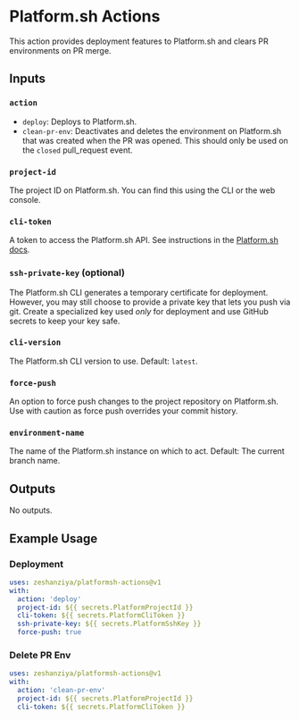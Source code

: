 # Platform.sh Actions

This action provides deployment features to Platform.sh and clears PR environments on PR merge.

## Inputs

### `action`

- `deploy`: Deploys to Platform.sh.
- `clean-pr-env`: Deactivates and deletes the environment on Platform.sh that was created when the PR was opened. This should only be used on the `closed` pull_request event.

### `project-id`

The project ID on Platform.sh. You can find this using the CLI or the web console.

### `cli-token`

A token to access the Platform.sh API. See instructions in the [Platform.sh docs](https://docs.platform.sh/development/cli/api-tokens.html).

### `ssh-private-key` (optional)

The Platform.sh CLI generates a temporary certificate for deployment. However, you may still choose to provide a private key that lets you push via git. Create a specialized key used _only_ for deployment and use GitHub secrets to keep your key safe.

### `cli-version`

The Platform.sh CLI version to use. Default: `latest`.

### `force-push`

An option to force push changes to the project repository on Platform.sh. Use with caution as force push overrides your commit history.

### `environment-name`

The name of the Platform.sh instance on which to act. Default: The current branch name.

## Outputs

No outputs.

## Example Usage

### Deployment

```yaml
uses: zeshanziya/platformsh-actions@v1
with:
  action: 'deploy'
  project-id: ${{ secrets.PlatformProjectId }}
  cli-token: ${{ secrets.PlatformCliToken }}
  ssh-private-key: ${{ secrets.PlatformSshKey }}
  force-push: true
```

### Delete PR Env

```yaml
uses: zeshanziya/platformsh-actions@v1
with:
  action: 'clean-pr-env'
  project-id: ${{ secrets.PlatformProjectId }}
  cli-token: ${{ secrets.PlatformCliToken }}
```

